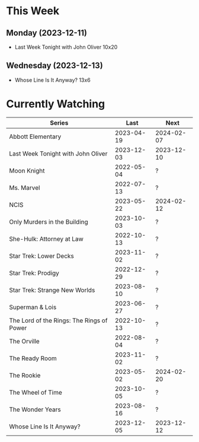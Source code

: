 # This Week

## Monday (2023-12-11)
- Last Week Tonight with John Oliver 10x20

## Wednesday (2023-12-13)
- Whose Line Is It Anyway? 13x6

# Currently Watching

| Series | Last | Next |
| --- | --- | --- |
| Abbott Elementary | 2023-04-19 | 2024-02-07 |
| Last Week Tonight with John Oliver | 2023-12-03 | 2023-12-10 |
| Moon Knight | 2022-05-04 | ? |
| Ms. Marvel | 2022-07-13 | ? |
| NCIS | 2023-05-22 | 2024-02-12 |
| Only Murders in the Building | 2023-10-03 | ? |
| She-Hulk: Attorney at Law | 2022-10-13 | ? |
| Star Trek: Lower Decks | 2023-11-02 | ? |
| Star Trek: Prodigy | 2022-12-29 | ? |
| Star Trek: Strange New Worlds | 2023-08-10 | ? |
| Superman & Lois | 2023-06-27 | ? |
| The Lord of the Rings: The Rings of Power | 2022-10-13 | ? |
| The Orville | 2022-08-04 | ? |
| The Ready Room | 2023-11-02 | ? |
| The Rookie | 2023-05-02 | 2024-02-20 |
| The Wheel of Time | 2023-10-05 | ? |
| The Wonder Years | 2023-08-16 | ? |
| Whose Line Is It Anyway? | 2023-12-05 | 2023-12-12 |

